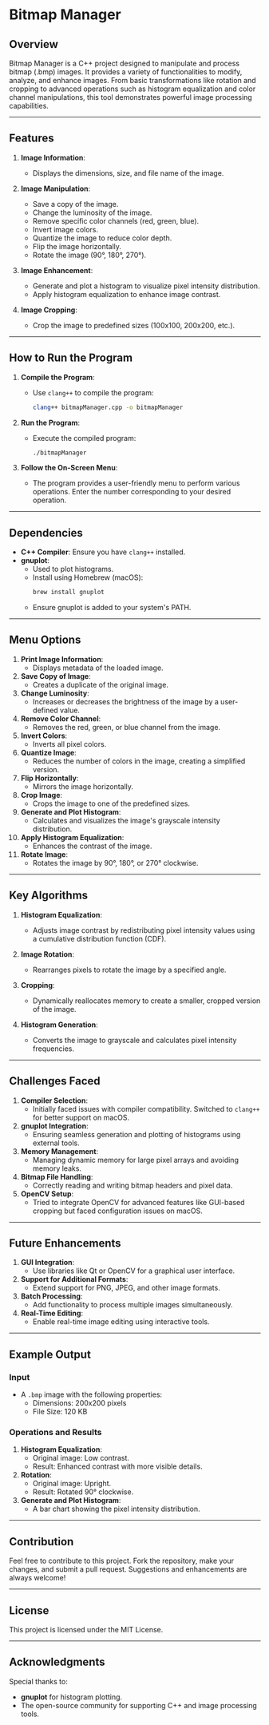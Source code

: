 # Bitmap Manager

## Overview
Bitmap Manager is a C++ project designed to manipulate and process bitmap (.bmp) images. It provides a variety of functionalities to modify, analyze, and enhance images. From basic transformations like rotation and cropping to advanced operations such as histogram equalization and color channel manipulations, this tool demonstrates powerful image processing capabilities.

---

## Features
1. **Image Information**:
   - Displays the dimensions, size, and file name of the image.

2. **Image Manipulation**:
   - Save a copy of the image.
   - Change the luminosity of the image.
   - Remove specific color channels (red, green, blue).
   - Invert image colors.
   - Quantize the image to reduce color depth.
   - Flip the image horizontally.
   - Rotate the image (90°, 180°, 270°).

3. **Image Enhancement**:
   - Generate and plot a histogram to visualize pixel intensity distribution.
   - Apply histogram equalization to enhance image contrast.

4. **Image Cropping**:
   - Crop the image to predefined sizes (100x100, 200x200, etc.).

---

## How to Run the Program
1. **Compile the Program**:
   - Use `clang++` to compile the program:
     ```bash
     clang++ bitmapManager.cpp -o bitmapManager
     ```

2. **Run the Program**:
   - Execute the compiled program:
     ```bash
     ./bitmapManager
     ```

3. **Follow the On-Screen Menu**:
   - The program provides a user-friendly menu to perform various operations. Enter the number corresponding to your desired operation.

---

## Dependencies
- **C++ Compiler**: Ensure you have `clang++` installed.
- **gnuplot**:
  - Used to plot histograms.
  - Install using Homebrew (macOS):
    ```bash
    brew install gnuplot
    ```
  - Ensure gnuplot is added to your system's PATH.

---

## Menu Options
1. **Print Image Information**:
   - Displays metadata of the loaded image.
2. **Save Copy of Image**:
   - Creates a duplicate of the original image.
3. **Change Luminosity**:
   - Increases or decreases the brightness of the image by a user-defined value.
4. **Remove Color Channel**:
   - Removes the red, green, or blue channel from the image.
5. **Invert Colors**:
   - Inverts all pixel colors.
6. **Quantize Image**:
   - Reduces the number of colors in the image, creating a simplified version.
7. **Flip Horizontally**:
   - Mirrors the image horizontally.
8. **Crop Image**:
   - Crops the image to one of the predefined sizes.
9. **Generate and Plot Histogram**:
   - Calculates and visualizes the image's grayscale intensity distribution.
10. **Apply Histogram Equalization**:
    - Enhances the contrast of the image.
11. **Rotate Image**:
    - Rotates the image by 90°, 180°, or 270° clockwise.

---

## Key Algorithms
1. **Histogram Equalization**:
   - Adjusts image contrast by redistributing pixel intensity values using a cumulative distribution function (CDF).

2. **Image Rotation**:
   - Rearranges pixels to rotate the image by a specified angle.

3. **Cropping**:
   - Dynamically reallocates memory to create a smaller, cropped version of the image.

4. **Histogram Generation**:
   - Converts the image to grayscale and calculates pixel intensity frequencies.

---

## Challenges Faced
1. **Compiler Selection**:
   - Initially faced issues with compiler compatibility. Switched to `clang++` for better support on macOS.
2. **gnuplot Integration**:
   - Ensuring seamless generation and plotting of histograms using external tools.
3. **Memory Management**:
   - Managing dynamic memory for large pixel arrays and avoiding memory leaks.
4. **Bitmap File Handling**:
   - Correctly reading and writing bitmap headers and pixel data.
5. **OpenCV Setup**:
   - Tried to integrate OpenCV for advanced features like GUI-based cropping but faced configuration issues on macOS.

---

## Future Enhancements
1. **GUI Integration**:
   - Use libraries like Qt or OpenCV for a graphical user interface.
2. **Support for Additional Formats**:
   - Extend support for PNG, JPEG, and other image formats.
3. **Batch Processing**:
   - Add functionality to process multiple images simultaneously.
4. **Real-Time Editing**:
   - Enable real-time image editing using interactive tools.

---

## Example Output
### Input
- A `.bmp` image with the following properties:
  - Dimensions: 200x200 pixels
  - File Size: 120 KB

### Operations and Results
1. **Histogram Equalization**:
   - Original image: Low contrast.
   - Result: Enhanced contrast with more visible details.
2. **Rotation**:
   - Original image: Upright.
   - Result: Rotated 90° clockwise.
3. **Generate and Plot Histogram**:
   - A bar chart showing the pixel intensity distribution.

---

## Contribution
Feel free to contribute to this project. Fork the repository, make your changes, and submit a pull request. Suggestions and enhancements are always welcome!

---

## License
This project is licensed under the MIT License.

---

## Acknowledgments
Special thanks to:
- **gnuplot** for histogram plotting.
- The open-source community for supporting C++ and image processing tools.
